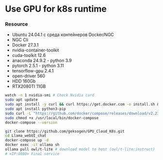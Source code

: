 # Use GPU for k8s runtime

### Resource
* Ubuntu 24.04.1 с среда контейнеров Docker/NGC
* NGC Cli
* Docker 27.3.1
* nvidia-container-toolkit
* cuda-toolkit 12.6
* anaconda 24.9.2 - python 3.9
* pytorch 2.5.1 - python 3.11
* tensorflow-gpu 2.4.1
* open-driver 560
* HDD 160Gb
* RTX2080TI 11GB 

```Bash
watch -n 1 nvidia-smi # Check Nvidia card
sudo apt update
sudo apt install -y curl && curl https://get.docker.com -o install.sh && sh install.sh
sudo apt install python3-pip
sudo curl -L "https://github.com/docker/compose/releases/download/v2.23.0/docker-compose-$(uname -s)-$(uname -m)" -o /usr/local/bin/docker-compose
sudo chmod +x /usr/local/bin/docker-compose
docker-compose --version
```

```Bash
git clone https://github.com/geksogen/GPU_Cloud_K8s.git
cd Llama_webUI_chat
docker-compose up -d
docker exec -it ollama sh
ollama pull owl/t-lite # download model to host (owl/t-lite:instruct)
# <IP:8080> Final service
```
